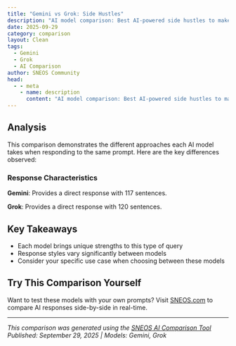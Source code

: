 ```yaml
---
title: "Gemini vs Grok: Side Hustles"
description: "AI model comparison: Best AI-powered side hustles to make $1000/month in 2025..."
date: 2025-09-29
category: comparison
layout: Clean
tags:
  - Gemini
  - Grok
  - AI Comparison
author: SNEOS Community
head:
  - - meta
    - name: description
      content: "AI model comparison: Best AI-powered side hustles to make $1000/month in 2025..."
---
```


<ChatComparison
  title="Gemini vs Grok: Side Hustles"
  prompt="Best AI-powered side hustles to make $1000/month in 2025"
  :responses='{
    "Gemini": "Okay, let\u0027s explore some AI-powered side hustles with the potential to earn $1000/month in 2025. Keep in mind that the AI landscape is rapidly evolving, and success will depend on your skills, marketing efforts, and how well you adapt to new tools and trends. Also, $1000/month is achievable, but it will require consistent effort and strategic focus.\n\n**General Considerations for Success:**\n\n*   **Skill Development:** Don\u0027t rely solely on AI.  Human oversight, creativity, and prompt engineering are crucial. Invest in learning relevant skills like prompt writing, editing, marketing, and industry-specific knowledge.\n*   **Niche Down:**  Don\u0027t try to be everything to everyone. Focus on a specific niche where you can become an expert.\n*   **Marketing \u0026 Promotion:**  No matter how good your service, you need to market it.  Utilize social media, SEO, content marketing, and networking to attract clients.\n*   **Quality is Key:**  AI can help you be efficient, but you need to ensure your output is high-quality and meets client expectations.  Don\u0027t just blindly trust AI.\n*   **Adaptability:** The AI landscape is constantly changing. Stay updated on new tools and techniques to maintain a competitive edge.\n*   **Ethical Considerations:** Be transparent about using AI.  Don\u0027t pass off AI-generated content as entirely your own work.  Respect copyright and intellectual property.\n*   **Pricing Strategy:** Research your market and set competitive but profitable prices. Consider value-based pricing (charging based on the perceived value to the client).\n\n**AI-Powered Side Hustle Ideas (Potential for $1000/month in 2025):**\n\n**1.  AI-Powered Content Creation \u0026 Editing Services**\n\n*   **Concept:** Use AI tools to generate blog posts, articles, social media content, website copy, email marketing campaigns, and even scripts.  Then, *critically edit and refine* the AI output to ensure accuracy, clarity, and originality.  This is where your human skills are paramount.\n*   **AI Tools:**\n    *   **AI Writing Assistants:** Jasper, Copy.ai, Rytr, Scalenut, Article Forge (for generating drafts).\n    *   **Grammar \u0026 Style Checkers:** Grammarly, ProWritingAid (essential for editing AI output).\n    *   **SEO Optimization Tools:** Semrush, Ahrefs (for optimizing content for search engines).\n    *   **Image Generation:** Midjourney, DALL-E 2, Stable Diffusion (for creating visual content).\n*   **Niches:**\n    *   **SEO-optimized blog content for small businesses:**  Focus on local businesses, specific industries (e.g., real estate, healthcare, finance).\n    *   **Social media content for e-commerce brands:** Create engaging posts, captions, and product descriptions.\n    *   **Email marketing campaigns for startups:**  Develop compelling email sequences to nurture leads and drive sales.\n    *   **Technical Writing (with expert editing):** AI can assist in generating technical documentation, but human review is vital.\n*   **Earning Potential:** Charge per word, per article, or offer monthly content packages.  With consistent effort and targeted marketing, you can reach $1000/month.\n\n**2.  AI-Enhanced SEO Consulting**\n\n*   **Concept:** Use AI-powered tools to analyze websites, identify SEO opportunities, and develop strategies to improve search engine rankings.  Provide actionable recommendations to clients.\n*   **AI Tools:**\n    *   **SEO Audit Tools:** Semrush, Ahrefs, Surfer SEO (for identifying technical SEO issues and keyword opportunities).\n    *   **Keyword Research Tools:** Google Keyword Planner, AnswerThePublic (for finding relevant keywords).\n    *   **Content Optimization Tools:** Surfer SEO, Clearscope (for optimizing content for specific keywords).\n    *   **AI-Powered Link Building Tools:**  (Emerging) Tools that assist in finding link opportunities and outreach.  Requires careful human review.\n*   **Niches:**\n    *   **Local SEO for small businesses:** Help local businesses improve their visibility in local search results.\n    *   **E-commerce SEO:**  Optimize product pages and website structure for e-commerce stores.\n    *   **SEO for SaaS companies:**  Focus on improving organic traffic to SaaS websites.\n*   **Earning Potential:**  Charge per audit, offer monthly SEO packages, or get paid based on performance.\n\n**3.  AI-Driven Market Research \u0026 Insights**\n\n*   **Concept:** Utilize AI tools to analyze market trends, customer behavior, and competitor data. Provide valuable insights to businesses to help them make informed decisions.\n*   **AI Tools:**\n    *   **Market Research Platforms:**  Trend Hunter, CB Insights (for identifying emerging trends and market opportunities).\n    *   **Social Listening Tools:**  Brandwatch, Hootsuite Insights (for monitoring social media conversations and sentiment).\n    *   **Data Analysis Tools:**  Tableau, Power BI (for visualizing and interpreting data).\n    *   **AI-powered survey analysis:** (Emerging) Tools that can analyze open-ended survey responses.\n*   **Niches:**\n    *   **Trend forecasting for the fashion industry:** Identify upcoming trends and help fashion brands develop new products.\n    *   **Competitive analysis for startups:** Analyze the competitive landscape and help startups develop a competitive advantage.\n    *   **Customer sentiment analysis for restaurants:** Monitor online reviews and social media conversations to understand customer sentiment.\n*   **Earning Potential:**  Charge per report, offer monthly subscription services, or get paid based on the value of the insights provided.\n\n**4.  AI-Powered Video Editing \u0026 Production**\n\n*   **Concept:** Use AI tools to automate video editing tasks, such as transcript generation, subtitle creation, noise reduction, and scene detection.  Focus on adding creative value and human storytelling.\n*   **AI Tools:**\n    *   **Video Editing Software with AI Features:** Adobe Premiere Pro (with Sensei AI), Descript, Kapwing, RunwayML.\n    *   **AI-Powered Transcription Services:** Otter.ai, Descript (for generating accurate transcripts).\n    *   **AI Video Generators:** Synthesia, Lumen5 (for creating explainer videos). *Use with caution and a critical eye.*\n    *   **AI-Powered Visual Effects:** RunwayML\n*   **Niches:**\n    *   **Social media video editing for influencers:** Edit and optimize videos for YouTube, Instagram, and TikTok.\n    *   **Corporate video production:** Create training videos, marketing videos, and internal communications videos.\n    *   **Podcast video production:** Add visuals to podcasts to make them more engaging on YouTube.\n*   **Earning Potential:**  Charge per video, offer monthly packages, or get paid based on the length and complexity of the project.\n\n**5.  AI-Assisted E-commerce Product Descriptions \u0026 Optimization**\n\n*   **Concept:** Utilize AI to generate compelling product descriptions, optimize product listings for search, and create personalized shopping experiences.\n*   **AI Tools:**\n    *   **AI Product Description Generators:** Copy.ai, Jasper, Rytr.  (Requires significant human editing).\n    *   **E-commerce SEO Tools:** Semrush, Ahrefs (for keyword research and product listing optimization).\n    *   **Personalization Engines:**  (More advanced) Nosto, Barilliance (for creating personalized product recommendations).\n*   **Niches:**\n    *   **Etsy product listing optimization:** Help Etsy sellers improve their product visibility and sales.\n    *   **Shopify product description writing:** Create compelling product descriptions for Shopify stores.\n    *   **Amazon product listing optimization:** Optimize product listings for Amazon\u0027s search algorithm.\n*   **Earning Potential:** Charge per product description, offer monthly SEO packages, or get paid based on increased sales.\n\n**6. AI-Powered Personalized Learning Experiences**\n\n*   **Concept:** Leverage AI to create personalized learning experiences for individuals or organizations.\n*   **AI Tools:**\n    *   **Personalized Learning Platforms:** Coursera, Khan Academy (using algorithms to suggest relevant courses).  You could build on top of these or create content for them.\n    *   **AI-powered tutoring:**  (Emerging) Tools that provide personalized tutoring based on student performance.\n    *   **Content Recommendation Systems:** (AI algorithms that suggest relevant learning materials).\n*   **Niches:**\n    *   **Personalized language learning:** Create customized language learning programs based on individual needs and goals.\n    *   **Personalized career development:**  Help individuals identify career paths and develop the skills they need to succeed.\n    *   **Personalized training for specific skills:**  Create customized training programs for software development, data analysis, or other in-demand skills.\n*   **Earning Potential:** Charge per course, offer monthly subscription services, or get paid based on the learner\u0027s progress.\n\n**Important Considerations for 2025 and Beyond:**\n\n*   **AI Will Become More Accessible:** The tools will be easier to use, cheaper, and more powerful.  This means competition will increase.\n*   **Differentiation is Key:** You need to offer something unique \u2013 specialized knowledge, exceptional customer service, a specific niche, or a combination of AI and human expertise.\n*   **The Value of Human Creativity Will Increase:**  As AI becomes more commonplace, the ability to think critically, creatively, and strategically will become even more valuable.\n*   **Focus on Problem Solving:** Don\u0027t just use AI for the sake of using AI. Focus on solving real problems for your clients.\n\n**Actionable Steps to Get Started:**\n\n1.  **Choose a Niche:** Identify an area where you have existing knowledge or interest.\n2.  **Research AI Tools:** Explore the AI tools mentioned above and experiment with them.\n3.  **Develop Your Skills:** Invest in learning relevant skills like prompt engineering, editing, marketing, and industry-specific knowledge.\n4.  **Build a Portfolio:** Create samples of your work to showcase your skills to potential clients.\n5.  **Market Your Services:** Use social media, content marketing, and networking to attract clients.\n6.  **Set Your Prices:** Research your market and set competitive but profitable prices.\n7.  **Provide Excellent Customer Service:**  Build strong relationships with your clients and provide exceptional customer service.\n8.  **Stay Updated:**  The AI landscape is constantly changing. Stay updated on new tools and techniques to maintain a competitive edge.\n\nBy following these steps and adapting to the evolving AI landscape, you can increase your chances of building a successful AI-powered side hustle and achieving your financial goals. Good luck!\n",
    "Grok": "In 2025, AI-powered side hustles are expected to continue growing as advanced tools become more accessible, user-friendly, and integrated into various industries. Making $1,000/month through AI-driven side hustles is achievable with the right strategy, consistency, and leveraging emerging technologies. Below are some of the best AI-powered side hustles, along with actionable steps to get started, potential earnings, and tools to use. These ideas cater to different skill levels and time commitments.\n\n---\n\n### 1. AI-Generated Content Creation (Writing, Blogs, Copywriting)\n**Why it works:** AI tools like ChatGPT, Jasper, and Writesonic can help generate high-quality written content quickly, such as blog posts, social media captions, email campaigns, or eBooks. You can use these as a starting point and add your personal touch or editing skills to create value for clients.\n\n**How to start:**\n- Learn to use AI writing tools to draft content and refine it with your creativity or niche expertise (e.g., SEO, storytelling).\n- Offer services on platforms like Upwork, Fiverr, or PeoplePerHour as a freelance writer or copywriter.\n- Target small businesses, eCommerce stores, or bloggers who need content for websites, ads, or newsletters.\n- Create and monetize your own blog or niche site using AI to generate content, then earn via affiliate marketing or ads.\n\n**Potential Earnings:** $500\u2013$2,000/month\n- Charge $50\u2013$200 per blog post or $20\u2013$100 per social media content package. At 5\u201310 clients a month, you can easily hit $1,000.\n- Affiliate marketing or ads on your blog can earn $200\u2013$1,000/month with consistent traffic.\n\n**Tools:** ChatGPT (free/paid), Jasper ($39/month), Grammarly (for editing), Canva (for visuals).\n\n**Time Commitment:** 10\u201320 hours/week initially; scales down with experience.\n\n---\n\n### 2. AI-Powered Graphic Design and Digital Art\n**Why it works:** AI design tools like MidJourney, DALL\u00B7E, and Canva\u2019s AI features allow non-designers to create stunning visuals, logos, NFT art, or social media graphics. Demand for custom designs continues to rise for branding, marketing, and personal use.\n\n**How to start:**\n- Use AI art generators to create unique designs or illustrations based on client prompts or trending styles.\n- Sell services on Fiverr or Etsy (e.g., custom logos, posters, or digital art for NFTs).\n- Create print-on-demand products (t-shirts, mugs) with AI-generated designs and sell via platforms like Redbubble or Teespring.\n- Build a portfolio on Instagram or Behance to attract clients.\n\n**Potential Earnings:** $500\u2013$1,500/month\n- Charge $30\u2013$100 per design or artwork. 10\u201315 projects/month can hit $1,000.\n- Print-on-demand sales can add $200\u2013$500/month with popular designs.\n\n**Tools:** MidJourney ($10/month), DALL\u00B7E (via OpenAI), Adobe Express, Canva Pro ($12.99/month).\n\n**Time Commitment:** 10\u201315 hours/week.\n\n---\n\n### 3. AI-Driven Social Media Management\n**Why it works:** Businesses need consistent social media presence, and AI tools can automate content creation, scheduling, and analytics, making it easier to manage multiple accounts as a side hustle.\n\n**How to start:**\n- Use AI tools like Buffer, Hootsuite, or Lately.ai to create posts, captions, and schedules for clients.\n- Offer packages that include content planning, posting, and basic engagement for small businesses or influencers.\n- Find clients on platforms like Upwork or by reaching out to local businesses.\n- Use AI to analyze trends and suggest viral content ideas for better engagement.\n\n**Potential Earnings:** $600\u2013$2,000/month\n- Charge $200\u2013$500/month per client for managing 2\u20133 social media accounts. With 3\u20135 clients, you can exceed $1,000.\n- Upsell add-ons like ad management for extra revenue.\n\n**Tools:** Buffer ($6/account/month), Hootsuite, Lately.ai, ChatGPT for captions.\n\n**Time Commitment:** 10\u201320 hours/week.\n\n---\n\n### 4. AI-Powered Online Courses or Educational Content\n**Why it works:** AI can help create course outlines, scripts for videos, quizzes, and marketing materials, allowing you to package your knowledge or research into sellable digital products. Online learning platforms continue to grow, with demand for niche courses.\n\n**How to start:**\n- Identify a skill or topic you\u2019re knowledgeable about (or research a trending niche using AI).\n- Use AI tools to draft course content, scripts, or presentations (e.g., ChatGPT for text, Descript for video editing).\n- Host courses on platforms like Udemy, Teachable, or Gumroad.\n- Market your course through social media or paid ads with AI-generated copy.\n\n**Potential Earnings:** $500\u2013$3,000/month\n- Price courses at $50\u2013$200. Sell 5\u201320 copies/month to hit $1,000.\n- Evergreen content can provide passive income over time.\n\n**Tools:** ChatGPT, Descript ($12/month), Canva for visuals, Teachable ($39/month).\n\n**Time Commitment:** 20\u201330 hours upfront; 5\u201310 hours/week for marketing and updates.\n\n---\n\n### 5. AI-Enhanced Freelance Video Editing or Voiceovers\n**Why it works:** AI tools can automate parts of video editing (e.g., cutting, captions) and generate synthetic voiceovers, making it easier to produce professional content for YouTubers, businesses, or podcasters without advanced skills.\n\n**How to start:**\n- Learn to use AI video editing tools like Descript or Runway to streamline editing tasks.\n- Use AI voiceover tools like Murf.ai or Synthesia to create professional narration.\n- Offer services on Fiverr or Upwork for video ads, YouTube content, or podcast intros.\n- Create a portfolio of sample work to attract clients.\n\n**Potential Earnings:** $500\u2013$1,500/month\n- Charge $50\u2013$150 per short video or voiceover project. 10 projects/month can net $1,000.\n- Recurring clients (e.g., YouTubers) can boost income.\n\n**Tools:** Descript ($12/month), Murf.ai ($19/month), Runway ($12/month), CapCut (free).\n\n**Time Commitment:** 15\u201325 hours/week.\n\n---\n\n### 6. AI-Powered E-commerce or Dropshipping\n**Why it works:** AI can help with product research, ad copy, customer service chatbots, and store optimization, making e-commerce more manageable for beginners. Dropshipping reduces inventory risks.\n\n**How to start:**\n- Use AI tools like ChatGPT or Jasper to write product descriptions and ad copy.\n- Leverage AI product research tools (e.g., Jungle Scout with AI features) to find trending items.\n- Set up a Shopify store and integrate AI chatbots for customer support (e.g., Tidio).\n- Market products via social media ads, using AI to target audiences.\n\n**Potential Earnings:** $500\u2013$2,000/month\n- Aim for $2,000\u2013$3,000 in sales with a 30\u201350% profit margin to hit $1,000/month after ad costs.\n- Scaling with trending products can increase revenue.\n\n**Tools:** Shopify ($39/month), ChatGPT, Tidio ($29/month), Jungle Scout ($49/month).\n\n**Time Commitment:** 15\u201320 hours/week initially; less with automation.\n\n---\n\n### 7. AI-Driven Virtual Assistant Services\n**Why it works:** AI can automate repetitive tasks like email management, scheduling, data entry, or research, allowing you to offer virtual assistant (VA) services efficiently to multiple clients.\n\n**How to start:**\n- Use AI tools like ChatGPT for drafting emails or research summaries.\n- Automate scheduling with tools like Calendly or AI-powered CRMs.\n- Market yourself on platforms like Virtual Assistant Jobs, Belay, or Upwork.\n- Target entrepreneurs, small businesses, or busy professionals.\n\n**Potential Earnings:** $500\u2013$1,500/month\n- Charge $20\u2013$40/hour. Working 10\u201315 hours/week for 2\u20133 clients can hit $1,000.\n- Package services for a flat monthly rate ($300\u2013$500/client).\n\n**Tools:** ChatGPT, Calendly (free), Notion with AI features ($10/month).\n\n**Time Commitment:** 10\u201320 hours/week.\n\n---\n\n### 8. AI-Powered Tutoring or Coaching\n**Why it works:** AI can help create lesson plans, quizzes, and personalized learning content, making it easier to tutor students or coach individuals in areas like language learning, coding, or personal development.\n\n**How to start:**\n- Use AI to develop teaching materials or practice exercises tailored to students\u2019 needs.\n- Offer one-on-one sessions via platforms like iTalki (languages), Wyzant (academic tutoring), or Coach.me (life coaching).\n- Promote services on social media or through local communities.\n- Use AI chatbots to answer common student queries, saving time.\n\n**Potential Earnings:** $500\u2013$1,500/month\n- Charge $25\u2013$50/hour. Tutor 5\u201310 hours/week to reach $1,000.\n- Group sessions or recorded lessons can scale income.\n\n**Tools:** ChatGPT, Quizlet with AI features, Zoom (free/paid).\n\n**Time Commitment:** 10\u201315 hours/week.\n\n---\n\n### General Tips to Succeed in AI-Powered Side Hustles\n1. **Upskill Quickly:** Spend a few hours learning how to use AI tools effectively via free YouTube tutorials or courses on Coursera/Udemy.\n2. **Niche Down:** Focus on a specific industry or audience (e.g., real estate content, fitness coaching) to"
  }'
  published-date="16:28"
/>

## Analysis

This comparison demonstrates the different approaches each AI model takes when responding to the same prompt. Here are the key differences observed:

### Response Characteristics

**Gemini**: Provides a direct response with 117 sentences. 

**Grok**: Provides a direct response with 120 sentences. 

## Key Takeaways

- Each model brings unique strengths to this type of query
- Response styles vary significantly between models
- Consider your specific use case when choosing between these models

## Try This Comparison Yourself

Want to test these models with your own prompts? Visit [SNEOS.com](https://sneos.com) to compare AI responses side-by-side in real-time.

---

*This comparison was generated using the [SNEOS AI Comparison Tool](https://sneos.com)*
*Published: September 29, 2025 | Models: Gemini, Grok*
